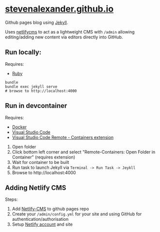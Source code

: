 # [stevenalexander.github.io](http://stevenalexander.github.io/)

Github pages blog using [Jekyll](https://jekyllrb.com/).

Uses [netlifycms](https://www.netlifycms.org/) to act as a lightweight CMS with `/admin` allowing editing/adding new content via editors directly into GitHub.

## Run locally:

Requires:
- [Ruby](https://www.ruby-lang.org/en/)

```
bundle
bundle exec jekyll serve
# browse to http://localhost:4000
```

## Run in devcontainer

Requires:
- [Docker](https://www.docker.com/)
- [Visual Studio Code](https://code.visualstudio.com/)
- [Visual Studio Code Remote - Containers extension](https://code.visualstudio.com/docs/remote/containers)

1. Open folder
2. Click bottom left corner and select "Remote-Containers: Open Folder in Container" (requires extension)
3. Wait for container to be built
4. Run task to launch Jekyll via `Terminal -> Run Task -> Jeykll`
5. Browse to http://localhost:4000

## Adding Netlify CMS

Steps:
1. Add [Netlify-CMS](https://www.netlifycms.org/docs/add-to-your-site/) to github pages repo
2. Create your `/admin/config.yml` for your site and using GitHub for authentication/authorisation
3. Setup [Netlify account](https://www.netlify.com/blog/2015/10/28/a-step-by-step-guide-jekyll-3.0-on-netlify/) and site